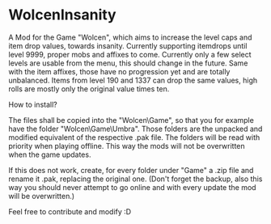 # WolcenInsanity

A Mod for the Game "Wolcen", which aims to increase the level caps and item drop values, towards insanity. Currently supporting itemdrops until level 9999, proper mobs and affixes to come. Currently only a few select levels are usable from the menu, this should change in the future. Same with the item affixes, those have no progression yet and are totally unbalanced. Items from level 190 and 1337 can drop the same values, high rolls are mostly only the original value times ten.


How to install? 

The files shall be copied into the "Wolcen\Game", so that you for example have the folder "Wolcen\Game\Umbra".
Those folders are the unpacked and modified equivalent of the respective .pak file. The folders will be read with priority when playing offline. This way the mods will not be overwritten when the game updates.

If this does not work, create, for every folder under "Game" a .zip file and rename it .pak, replacing the original one. (Don't forget the backup, also this way you should never attempt to go online and with every update the mod will be overwritten.)

Feel free to contribute and modify :D
